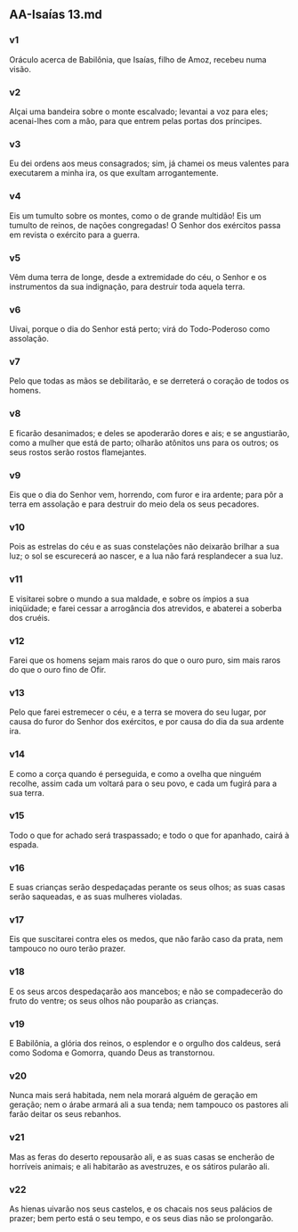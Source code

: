 ## AA-Isaías 13.md
### v1
 Oráculo acerca de Babilônia, que Isaías, filho de Amoz, recebeu numa visão.
### v2
 Alçai uma bandeira sobre o monte escalvado; levantai a voz para eles; acenai-lhes com a mão, para que entrem pelas portas dos príncipes.
### v3
 Eu dei ordens aos meus consagrados; sim, já chamei os meus valentes para executarem a minha ira, os que exultam arrogantemente.
### v4
 Eis um tumulto sobre os montes, como o de grande multidão! Eis um tumulto de reinos, de nações congregadas! O Senhor dos exércitos passa em revista o exército para a guerra.
### v5
 Vêm duma terra de longe, desde a extremidade do céu, o Senhor e os instrumentos da sua indignação, para destruir toda aquela terra.
### v6
 Uivai, porque o dia do Senhor está perto; virá do Todo-Poderoso como assolação.
### v7
 Pelo que todas as mãos se debilitarão, e se derreterá o coração de todos os homens.
### v8
 E ficarão desanimados; e deles se apoderarão dores e ais; e se angustiarão, como a mulher que está de parto; olharão atônitos uns para os outros; os seus rostos serão rostos flamejantes.
### v9
 Eis que o dia do Senhor vem, horrendo, com furor e ira ardente; para pôr a terra em assolação e para destruir do meio dela os seus pecadores.
### v10
 Pois as estrelas do céu e as suas constelações não deixarão brilhar a sua luz; o sol se escurecerá ao nascer, e a lua não fará resplandecer a sua luz.
### v11
 E visitarei sobre o mundo a sua maldade, e sobre os ímpios a sua iniqüidade; e farei cessar a arrogância dos atrevidos, e abaterei a soberba dos cruéis.
### v12
 Farei que os homens sejam mais raros do que o ouro puro, sim mais raros do que o ouro fino de Ofir.
### v13
 Pelo que farei estremecer o céu, e a terra se movera do seu lugar, por causa do furor do Senhor dos exércitos, e por causa do dia da sua ardente ira.
### v14
 E como a corça quando é perseguida, e como a ovelha que ninguém recolhe, assim cada um voltará para o seu povo, e cada um fugirá para a sua terra.
### v15
 Todo o que for achado será traspassado; e todo o que for apanhado, cairá à espada.
### v16
 E suas crianças serão despedaçadas perante os seus olhos; as suas casas serão saqueadas, e as suas mulheres violadas.
### v17
 Eis que suscitarei contra eles os medos, que não farão caso da prata, nem tampouco no ouro terão prazer.
### v18
 E os seus arcos despedaçarão aos mancebos; e não se compadecerão do fruto do ventre; os seus olhos não pouparão as crianças.
### v19
 E Babilônia, a glória dos reinos, o esplendor e o orgulho dos caldeus, será como Sodoma e Gomorra, quando Deus as transtornou.
### v20
 Nunca mais será habitada, nem nela morará alguém de geração em geração; nem o árabe armará ali a sua tenda; nem tampouco os pastores ali farão deitar os seus rebanhos.
### v21
 Mas as feras do deserto repousarão ali, e as suas casas se encherão de horríveis animais; e ali habitarão as avestruzes, e os sátiros pularão ali.
### v22
 As hienas uivarão nos seus castelos, e os chacais nos seus palácios de prazer; bem perto está o seu tempo, e os seus dias não se prolongarão.
